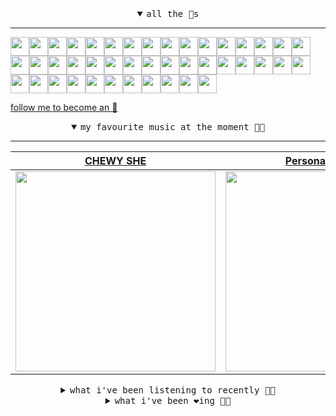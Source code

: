 <details open>

<summary align="center"><samp>all the 🥚s</samp></summary>
<hr />

<a href="https://github.com/muratkndmr"><img src="https://avatars.githubusercontent.com/u/117161306?s=90&u=c91834d3ba0fe23fd840ba7d6cbb1f3944b7b900&v=4" width="30" height="30" /><a href="https://github.com/currlybracket"><img src="https://avatars.githubusercontent.com/u/129277849?s=90&u=6644fdd8315628b6b75a61feb657a4b6e7fac3eb&v=4" width="30" height="30" /><a href="https://github.com/memoriaXII"><img src="https://avatars.githubusercontent.com/u/56249189?s=90&u=baf65d25caa57a26e70fa351dad048d936050f07&v=4" width="30" height="30" /><a href="https://github.com/JhnEngblm"><img src="https://avatars.githubusercontent.com/u/79695292?s=90&v=4" width="30" height="30" /><a href="https://github.com/talentlessguy"><img src="https://avatars.githubusercontent.com/u/35937217?s=90&u=2f4a9eb4b4921f4704578b785522f40fe6efd9eb&v=4" width="30" height="30" /><a href="https://github.com/trevorwhealy"><img src="https://avatars.githubusercontent.com/u/14946478?s=90&u=984e08785c7cc2eab6a96f7bd5cf57ba28aced34&v=4" width="30" height="30" /><a href="https://github.com/herlon214"><img src="https://avatars.githubusercontent.com/u/3419441?s=90&u=df59cf9d3dbe20a4c4ebfc77244d517fdce27c01&v=4" width="30" height="30" /><a href="https://github.com/weaverfish111"><img src="https://avatars.githubusercontent.com/u/78041472?s=90&u=9f18a50bb0dc425de6b40c1dbd85d603a6b7857f&v=4" width="30" height="30" /><a href="https://github.com/Kampotboy"><img src="https://avatars.githubusercontent.com/u/111836496?s=90&u=efa2538d18aff5c0db3561992d5493532eed45b5&v=4" width="30" height="30" /><a href="https://github.com/ozzfonnf95"><img src="https://avatars.githubusercontent.com/u/108581837?s=90&v=4" width="30" height="30" /><a href="https://github.com/romanofficial"><img src="https://avatars.githubusercontent.com/u/47697490?s=90&u=e04ea0910507ab1b63fb84fdd11ec9fd82c90cd4&v=4" width="30" height="30" /><a href="https://github.com/cumsoft"><img src="https://avatars.githubusercontent.com/u/97250816?s=90&u=6908badb6573e2743d1f3f8a0a0df6ffe92f9e37&v=4" width="30" height="30" /><a href="https://github.com/gkartalis"><img src="https://avatars.githubusercontent.com/u/21178754?s=90&u=52429c6fb9b08ffd99077d6289fbc8a76ae32260&v=4" width="30" height="30" /><a href="https://github.com/kenjinote"><img src="https://avatars.githubusercontent.com/u/2605401?s=90&u=eedb455e76cb25f023a3626808cd572b7df70ef7&v=4" width="30" height="30" /><a href="https://github.com/Sings168"><img src="https://avatars.githubusercontent.com/u/102612762?s=90&u=1a80803741f4f7c66a1207d24077068f9c262965&v=4" width="30" height="30" /><a href="https://github.com/vivekweb2013"><img src="https://avatars.githubusercontent.com/u/7036736?s=90&v=4" width="30" height="30" /><a href="https://github.com/AYIDouble"><img src="https://avatars.githubusercontent.com/u/18186995?s=90&u=d5e4fa63d5a31be7a3805083a739f22c11a25918&v=4" width="30" height="30" /><a href="https://github.com/mlpao500"><img src="https://avatars.githubusercontent.com/u/95065745?s=90&v=4" width="30" height="30" /><a href="https://github.com/gabrielferrazduque"><img src="https://avatars.githubusercontent.com/u/83476335?s=90&u=4e408a9505f64e80da5f4a8f935c147c3e208309&v=4" width="30" height="30" /><a href="https://github.com/decobeto"><img src="https://avatars.githubusercontent.com/u/32197501?s=90&u=dbba898a88910e1169d8fad301755f16a1834a9b&v=4" width="30" height="30" /><a href="https://github.com/franciane-lark"><img src="https://avatars.githubusercontent.com/u/66569250?s=90&u=7f3c92de242fdcc47d4deb1816f260d2703e2055&v=4" width="30" height="30" /><a href="https://github.com/kettanaito"><img src="https://avatars.githubusercontent.com/u/14984911?s=90&u=8e311454fc3db9eb53086f21957d28593ab1de6a&v=4" width="30" height="30" /><a href="https://github.com/0000marcell"><img src="https://avatars.githubusercontent.com/u/4584144?s=90&u=fbe23e42bf8509c207e2bc80e31cff8d808f4d6e&v=4" width="30" height="30" /><a href="https://github.com/luiznasciment0"><img src="https://avatars.githubusercontent.com/u/55008532?s=90&u=871e49a7a4a33e3f5933dee5ac83eaf3ece1ec45&v=4" width="30" height="30" /><a href="https://github.com/sibelius"><img src="https://avatars.githubusercontent.com/u/2005841?s=90&u=cab8024eb61323090e1551c73c784b408b2d66b1&v=4" width="30" height="30" /><a href="https://github.com/TSalazargr"><img src="https://avatars.githubusercontent.com/u/16808436?s=90&u=422b601dfbc600223725ecc9af1bec7b1dfee4f2&v=4" width="30" height="30" /><a href="https://github.com/bcomnes"><img src="https://avatars.githubusercontent.com/u/166301?s=90&v=4" width="30" height="30" /><a href="https://github.com/jlsjefferson"><img src="https://avatars.githubusercontent.com/u/53836950?s=90&u=619408c9778ffd2899673fdf3ba59f20b82bf470&v=4" width="30" height="30" /><a href="https://github.com/ilovedesert001"><img src="https://avatars.githubusercontent.com/u/15065396?s=90&u=c94e48f141daf951fb6eb0e4a62c0ba9ec1a5201&v=4" width="30" height="30" /><a href="https://github.com/mayconmesquita"><img src="https://avatars.githubusercontent.com/u/46308804?s=90&u=e06ac123e121b53d7eafc9199fb2a70422052fe0&v=4" width="30" height="30" /><a href="https://github.com/lucasvocos"><img src="https://avatars.githubusercontent.com/u/5739627?s=90&u=d8fcc855b2a2f046d450144a0231b0b59bae3610&v=4" width="30" height="30" /><a href="https://github.com/mikedemarais"><img src="https://avatars.githubusercontent.com/u/1325144?s=90&u=7b32dcd04811261405f2ed35d933b1484558758d&v=4" width="30" height="30" /><a href="https://github.com/davidjerleke"><img src="https://avatars.githubusercontent.com/u/11529148?s=90&u=94446866c576d620cbd33e62834c480091fedcf0&v=4" width="30" height="30" /><a href="https://github.com/jollykingd3d8"><img src="https://avatars.githubusercontent.com/u/51726854?s=90&v=4" width="30" height="30" /><a href="https://github.com/lostpebble"><img src="https://avatars.githubusercontent.com/u/1508863?s=90&u=4ada478500c2c9112fe8e3b0b8240a454403aebc&v=4" width="30" height="30" /><a href="https://github.com/karacas"><img src="https://avatars.githubusercontent.com/u/1050937?s=90&v=4" width="30" height="30" /><a href="https://github.com/eheddema"><img src="https://avatars.githubusercontent.com/u/808567?s=90&u=225eb2910c3dcd13c6bc86dcaaa14780323110db&v=4" width="30" height="30" /><a href="https://github.com/kelmer44"><img src="https://avatars.githubusercontent.com/u/3629100?s=90&v=4" width="30" height="30" /><a href="https://github.com/macabu"><img src="https://avatars.githubusercontent.com/u/1299138?s=90&u=8e157be586103823b212c5c9ada88ab2a9867ccf&v=4" width="30" height="30" /><a href="https://github.com/pvinis"><img src="https://avatars.githubusercontent.com/u/100233?s=90&v=4" width="30" height="30" /><a href="https://github.com/medeeiros"><img src="https://avatars.githubusercontent.com/u/331136?s=90&u=e44d12c7f7e45d5f5b30ea9d963a70b435ba5355&v=4" width="30" height="30" /><a href="https://github.com/langri-sha"><img src="https://avatars.githubusercontent.com/u/77084?s=90&v=4" width="30" height="30" /><a href="https://github.com/80sinteractive"><img src="https://avatars.githubusercontent.com/u/22603136?s=90&u=7f78c96ea924a48b1bd364833036f706afa57619&v=4" width="30" height="30" />
  
<samp><a href="https://github.com/bitttttten">follow me to become an 🥚</a></samp>

</details>

<details open>

<summary align="center"><samp>my favourite music at the moment 🎵🎶</samp></summary>
<hr />

<!-- toc -->

| [CHEWY SHE](https://open.spotify.com/artist/55zZwHiAzgFJ3CKL3TYxAR)                                                                                              | [Personal Trainer](https://open.spotify.com/artist/2zm5WsGFYihLD85ZTRcpoc)                                                                                       | [Archie Shepp](https://open.spotify.com/artist/7C2DSqaNkh0w77O5Jz1FKh)                                                                                           | [Vipertime](https://open.spotify.com/artist/3Jj9WJBoEcR1gcP9Cm0vqp)                                                                                              |
| ---------------------------------------------------------------------------------------------------------------------------------------------------------------- | ---------------------------------------------------------------------------------------------------------------------------------------------------------------- | ---------------------------------------------------------------------------------------------------------------------------------------------------------------- | ---------------------------------------------------------------------------------------------------------------------------------------------------------------- |
| [<img src="https://i.scdn.co/image/ab6761610000e5eb0c94334c671358cc09697c89" width="320" height="auto">](https://open.spotify.com/artist/55zZwHiAzgFJ3CKL3TYxAR) | [<img src="https://i.scdn.co/image/ab6761610000e5eb7e0d4edf571fef476f0537a4" width="320" height="auto">](https://open.spotify.com/artist/2zm5WsGFYihLD85ZTRcpoc) | [<img src="https://i.scdn.co/image/ab6761610000e5ebab479e9831bdd33cc79447d4" width="320" height="auto">](https://open.spotify.com/artist/7C2DSqaNkh0w77O5Jz1FKh) | [<img src="https://i.scdn.co/image/ab6761610000e5eb3d3a1253d6ae6ff8f0d0780f" width="320" height="auto">](https://open.spotify.com/artist/3Jj9WJBoEcR1gcP9Cm0vqp) |

<!-- tocstop -->

</details>

<details>

<summary align="center"><samp>what i've been listening to recently 🎵🎶</samp></summary>
<hr />

<!-- toc -->

| [Cut Loose<br />Personal Trainer](https://open.spotify.com/track/3dEiIACzhR1qkUsQ3Q0LLw)                                                                        | [Hey Cool Kid<br />Cloud Nothings](https://open.spotify.com/track/6k7SIqHIBd6gbxI3Ae4Cm4)                                                                       | [From The Rivers To The Ocean<br />Bill Callahan](https://open.spotify.com/track/0IGoqO4PonwnNfcYxgiPRo)                                                        | [mourningbird<br />German Error Message](https://open.spotify.com/track/6YtTygZm795eOsxnEjFvAh)                                                                 |
| --------------------------------------------------------------------------------------------------------------------------------------------------------------- | --------------------------------------------------------------------------------------------------------------------------------------------------------------- | --------------------------------------------------------------------------------------------------------------------------------------------------------------- | --------------------------------------------------------------------------------------------------------------------------------------------------------------- |
| [<img src="https://i.scdn.co/image/ab6761610000e5eb7e0d4edf571fef476f0537a4" width="320" height="auto">](https://open.spotify.com/track/3dEiIACzhR1qkUsQ3Q0LLw) | [<img src="https://i.scdn.co/image/ab6761610000e5ebbf9ce523017621afef648fd2" width="320" height="auto">](https://open.spotify.com/track/6k7SIqHIBd6gbxI3Ae4Cm4) | [<img src="https://i.scdn.co/image/ab6761610000e5ebdfd3677dd40acf3c86ad5eda" width="320" height="auto">](https://open.spotify.com/track/0IGoqO4PonwnNfcYxgiPRo) | [<img src="https://i.scdn.co/image/ab6761610000e5eba6dfce05d1eeb82ac4d10426" width="320" height="auto">](https://open.spotify.com/track/6YtTygZm795eOsxnEjFvAh) |

<!-- tocstop -->

</details>

<details>

<summary align="center"><samp>what i've been ❤️ing 🎵🎶</samp></summary>
<hr />

<!-- toc -->

| [Workinonit<br />J Dilla](https://open.spotify.com/album/5fMlysqhFE0itGn4KezMBW)                                                                                | [Men Working<br />John Lurie](https://open.spotify.com/album/6xicFnSlDnBwSqH01G4Rmx)                                                                            | [Door of the Cosmos<br />Sun Ra](https://open.spotify.com/album/2u9bxiMQ6aVC3cBQLVIFg4)                                                                         | [Mascaram Setaba - Stereo Mast…<br />Mulatu Astatke](https://open.spotify.com/album/2FBK03r5TaxQmWMqLuOdF7)                                                     |
| --------------------------------------------------------------------------------------------------------------------------------------------------------------- | --------------------------------------------------------------------------------------------------------------------------------------------------------------- | --------------------------------------------------------------------------------------------------------------------------------------------------------------- | --------------------------------------------------------------------------------------------------------------------------------------------------------------- |
| [<img src="https://i.scdn.co/image/ab67616d0000b27383bb78285449998bb974da45" width="320" height="auto">](https://open.spotify.com/album/5fMlysqhFE0itGn4KezMBW) | [<img src="https://i.scdn.co/image/ab67616d0000b273f31378c188c596a47669a083" width="320" height="auto">](https://open.spotify.com/album/6xicFnSlDnBwSqH01G4Rmx) | [<img src="https://i.scdn.co/image/ab67616d0000b2739d702c1aca919cf586537deb" width="320" height="auto">](https://open.spotify.com/album/2u9bxiMQ6aVC3cBQLVIFg4) | [<img src="https://i.scdn.co/image/ab67616d0000b273d202735cd07913a73df69ab2" width="320" height="auto">](https://open.spotify.com/album/2FBK03r5TaxQmWMqLuOdF7) |

<!-- tocstop -->

</details>
